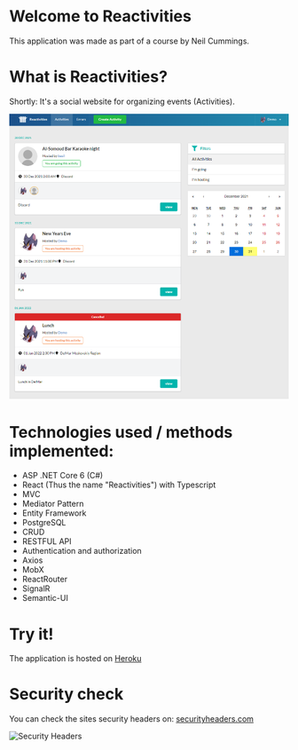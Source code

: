 # Welcome to Reactivities
This application was made as part of a course by Neil Cummings.


# What is Reactivities?
Shortly: It's a social website for organizing events (Activities).

![Activities page](/readme/activities.png)

# Technologies used / methods implemented:

 - ASP .NET Core 6 (C#)
 - React (Thus the name "Reactivities") with Typescript
 - MVC
 - Mediator Pattern
 - Entity Framework
 - PostgreSQL
 - CRUD
 - RESTFUL API
 - Authentication and authorization
 - Axios
 - MobX
 - ReactRouter
 - SignalR
 - Semantic-UI

# Try it!
The application is hosted on [Heroku](https://reactivitiesb.herokuapp.com/)

# Security check
You can check the sites security headers on: [securityheaders.com](https://securityheaders.com/?q=https://reactivitiesb.herokuapp.com/&followRedirects=on)

![Security Headers](/.readme/securityHeaders.png)
